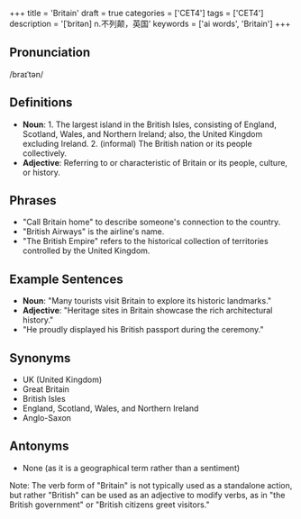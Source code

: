 +++
title = 'Britain'
draft = true
categories = ['CET4']
tags = ['CET4']
description = '[ˈbritən] n.不列颠，英国'
keywords = ['ai words', 'Britain']
+++

## Pronunciation
/braɪˈtən/

## Definitions
- **Noun**: 1. The largest island in the British Isles, consisting of England, Scotland, Wales, and Northern Ireland; also, the United Kingdom excluding Ireland. 2. (informal) The British nation or its people collectively. 
- **Adjective**: Referring to or characteristic of Britain or its people, culture, or history.

## Phrases
- "Call Britain home" to describe someone's connection to the country.
- "British Airways" is the airline's name.
- "The British Empire" refers to the historical collection of territories controlled by the United Kingdom.

## Example Sentences
- **Noun**: "Many tourists visit Britain to explore its historic landmarks."
- **Adjective**: "Heritage sites in Britain showcase the rich architectural history."
- "He proudly displayed his British passport during the ceremony."

## Synonyms
- UK (United Kingdom)
- Great Britain
- British Isles
- England, Scotland, Wales, and Northern Ireland
- Anglo-Saxon

## Antonyms
- None (as it is a geographical term rather than a sentiment)

Note: The verb form of "Britain" is not typically used as a standalone action, but rather "British" can be used as an adjective to modify verbs, as in "the British government" or "British citizens greet visitors."
